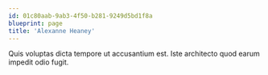 ```yaml
---
id: 01c80aab-9ab3-4f50-b281-9249d5bd1f8a
blueprint: page
title: 'Alexanne Heaney'
---
```

Quis voluptas dicta tempore ut accusantium est. Iste architecto quod earum impedit odio fugit.